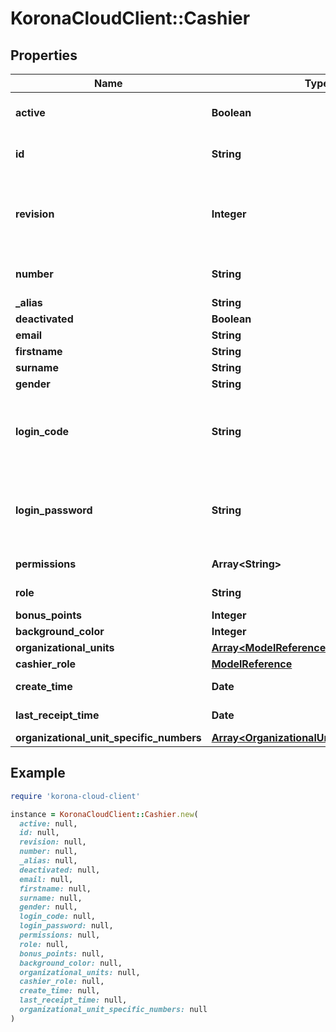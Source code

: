 # KoronaCloudClient::Cashier

## Properties

| Name | Type | Description | Notes |
| ---- | ---- | ----------- | ----- |
| **active** | **Boolean** | indicates whether the object is active for use or not | [optional][readonly] |
| **id** | **String** | global object uuid (xxxxxxxx-xxxx-xxxx-xxxx-xxxxxxxxxxxx) | [optional] |
| **revision** | **Integer** | the revision number of the object. revision numbers are unique per object-type. there is is no object of the same type with identical revision numbers. | [optional][readonly] |
| **number** | **String** | number of the object, like it is set in backoffice; will be removed when active&#x3D;false | [optional] |
| **_alias** | **String** |  | [optional] |
| **deactivated** | **Boolean** |  | [optional] |
| **email** | **String** |  | [optional] |
| **firstname** | **String** |  | [optional] |
| **surname** | **String** |  | [optional] |
| **gender** | **String** |  | [optional] |
| **login_code** | **String** | by default, the md5 hash of the cashiers login code. on GET requests this can be changed via the &#x60;displayCashierCredentials&#x3D;(HASH|PLAIN|NONE)&#x60; parameter, on POST and PATCH it is always assumed to be &#x60;PLAIN&#x60; text. | [optional] |
| **login_password** | **String** | by default, the md5 hash of the cashiers login password. on GET requests this can be changed via the &#x60;displayCashierCredentials&#x3D;(HASH|PLAIN|NONE)&#x60; parameter, on POST and PATCH it is always assumed to be &#x60;PLAIN&#x60; text. | [optional] |
| **permissions** | **Array&lt;String&gt;** |  | [optional][readonly] |
| **role** | **String** |  | [optional][readonly] |
| **bonus_points** | **Integer** |  | [optional] |
| **background_color** | **Integer** |  | [optional] |
| **organizational_units** | [**Array&lt;ModelReference&gt;**](ModelReference.md) |  | [optional] |
| **cashier_role** | [**ModelReference**](ModelReference.md) |  | [optional] |
| **create_time** | **Date** | yyyy-MM-dd | [optional][readonly] |
| **last_receipt_time** | **Date** | yyyy-MM-dd | [optional][readonly] |
| **organizational_unit_specific_numbers** | [**Array&lt;OrganizationalUnitSpecificNumber&gt;**](OrganizationalUnitSpecificNumber.md) |  | [optional] |

## Example

```ruby
require 'korona-cloud-client'

instance = KoronaCloudClient::Cashier.new(
  active: null,
  id: null,
  revision: null,
  number: null,
  _alias: null,
  deactivated: null,
  email: null,
  firstname: null,
  surname: null,
  gender: null,
  login_code: null,
  login_password: null,
  permissions: null,
  role: null,
  bonus_points: null,
  background_color: null,
  organizational_units: null,
  cashier_role: null,
  create_time: null,
  last_receipt_time: null,
  organizational_unit_specific_numbers: null
)
```

